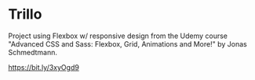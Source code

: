 # Trillo

Project using Flexbox w/ responsive design from the Udemy course "Advanced CSS and Sass: Flexbox, Grid, Animations and More!" by Jonas Schmedtmann.

https://bit.ly/3xyOgd9
